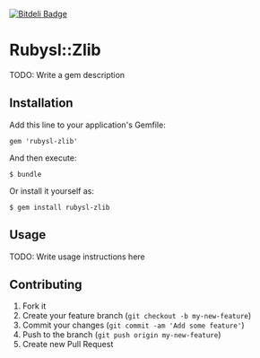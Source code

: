 [![Bitdeli Badge](https://d2weczhvl823v0.cloudfront.net/goyox86/rubysl-zlib/trend.png)](https://bitdeli.com/free "Bitdeli Badge")

# Rubysl::Zlib

TODO: Write a gem description

## Installation

Add this line to your application's Gemfile:

    gem 'rubysl-zlib'

And then execute:

    $ bundle

Or install it yourself as:

    $ gem install rubysl-zlib

## Usage

TODO: Write usage instructions here

## Contributing

1. Fork it
2. Create your feature branch (`git checkout -b my-new-feature`)
3. Commit your changes (`git commit -am 'Add some feature'`)
4. Push to the branch (`git push origin my-new-feature`)
5. Create new Pull Request
